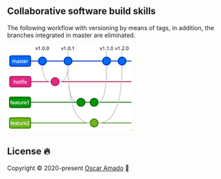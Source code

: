 ## Collaborative software build skills
The following workflow with versioning by means of tags, in addition, the branches integrated in master are eliminated.

![Workflow](imgs/workflow.png)



## License 🔥
Copyright © 2020-present [Oscar Amado](https://github.com/ofaaoficial) 🧔
